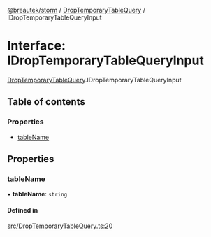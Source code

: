 [@breautek/storm](../README.md) / [DropTemporaryTableQuery](../modules/DropTemporaryTableQuery.md) / IDropTemporaryTableQueryInput

# Interface: IDropTemporaryTableQueryInput

[DropTemporaryTableQuery](../modules/DropTemporaryTableQuery.md).IDropTemporaryTableQueryInput

## Table of contents

### Properties

- [tableName](DropTemporaryTableQuery.IDropTemporaryTableQueryInput.md#tablename)

## Properties

### tableName

• **tableName**: `string`

#### Defined in

[src/DropTemporaryTableQuery.ts:20](https://github.com/breautek/storm/blob/621aeec/src/DropTemporaryTableQuery.ts#L20)
